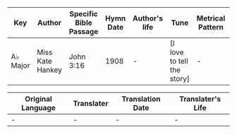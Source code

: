 Key | Author   | Specific Bible Passage     |Hymn Date |Author's life |Tune |Metrical Pattern   |Composer/Source
-- | --------- | ---------------------------|----------|--------------|-----|-------------------|-------------  
A♭ Major |Miss Kate Hankey |John 3:16 |1908 |- |[I love to tell the story] |- |W. G. Fischer

Original Language | Translater | Translation Date   | Translater's Life  
----------------- | --------- | --------------------|-------------     
\- |- |- |-
